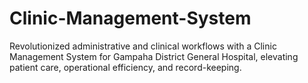 # Clinic-Management-System
Revolutionized administrative and clinical workflows with a Clinic Management System for Gampaha District General Hospital, elevating patient care, operational efficiency, and record-keeping.
